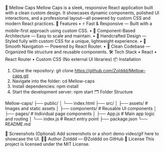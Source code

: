 🎩 Mellow Caps
Mellow Caps is a sleek, responsive React application built with a clean custom design. It showcases dynamic components, polished UI interactions, and a professional layout—all powered by custom CSS and modern React practices.
🚀 Features
•	⚡ Fast & Responsive — Built with a mobile-first approach using custom CSS.
•	🧩 Component-Based Architecture — Easy to scale and maintain.
•	🎨 Handcrafted Design — Styled fully with custom CSS for a unique, lightweight experience.
•	🔁 Smooth Navigation — Powered by React Router.
•	🧼 Clean Codebase — Organized file structure and reusable components.
🛠️ Tech Stack
•	React
•	React Router
•	Custom CSS (No external UI libraries)
📦 Installation
1. Clone the repository:
git clone https://github.com/Zolddd/Mellow-caps.git
2. Navigate into the folder:
cd Mellow-caps
3. Install dependencies:
npm install
4. Start the development server:
npm start
🗂️ Folder Structure

Mellow-caps/
├── public/
│   └── index.html
├── src/
│   ├── assets/         # Images and static assets
│   ├── components/     # Reusable UI components
│   ├── pages/          # Individual page components
│   ├── App.js          # Main app logic and routing
│   └── index.js        # React entry point
├── package.json
└── README.md

📸 Screenshots
(Optional) Add screenshots or a short demo video/gif here to showcase the UI.
🧑‍💻 Author
Zolddd — @Zolddd on GitHub
📄 License
This project is licensed under the MIT License.
